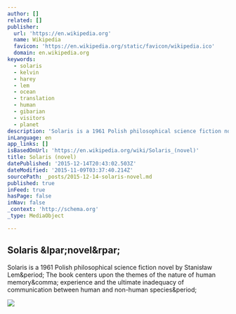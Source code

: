```yaml
---
author: []
related: []
publisher:
  url: 'https://en.wikipedia.org'
  name: Wikipedia
  favicon: 'https://en.wikipedia.org/static/favicon/wikipedia.ico'
  domain: en.wikipedia.org
keywords:
  - solaris
  - kelvin
  - harey
  - lem
  - ocean
  - translation
  - human
  - gibarian
  - visitors
  - planet
description: 'Solaris is a 1961 Polish philosophical science fiction novel by Stanisław Lem. The book centers upon the themes of the nature of human memory, experience and the ultimate inadequacy of communication between human and non-human species.'
inLanguage: en
app_links: []
isBasedOnUrl: 'https://en.wikipedia.org/wiki/Solaris_(novel)'
title: Solaris (novel)
datePublished: '2015-12-14T20:43:02.503Z'
dateModified: '2015-11-09T03:37:40.214Z'
sourcePath: _posts/2015-12-14-solaris-novel.md
published: true
inFeed: true
hasPage: false
inNav: false
_context: 'http://schema.org'
_type: MediaObject

---
```

<article style=""><h1>Solaris &amp;lpar;novel&amp;rpar;</h1><p>Solaris is a 1961 Polish philosophical science fiction novel by Stanisław Lem&amp;period; The book centers upon the themes of the nature of human memory&amp;comma; experience and the ultimate inadequacy of communication between human and non-human species&amp;period;</p><img src="https://upload.wikimedia.org/wikipedia/en/thumb/d/d1/SolarisNovel.jpg/220px-SolarisNovel.jpg" /></article>